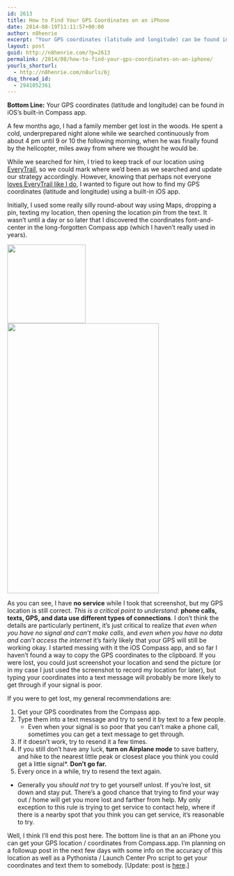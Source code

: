 ```yaml
---
id: 2613
title: How to Find Your GPS Coordinates on an iPhone
date: 2014-08-19T11:11:57+00:00
author: n8henrie
excerpt: "Your GPS coordinates (latitude and longitude) can be found in iOS's built-in Compass app."
layout: post
guid: http://n8henrie.com/?p=2613
permalink: /2014/08/how-to-find-your-gps-coordinates-on-an-iphone/
yourls_shorturl:
  - http://n8henrie.com/n8urls/6j
dsq_thread_id:
  - 2941052361
---
```

**Bottom Line:** Your GPS coordinates (latitude and longitude) can be found in iOS&#8217;s built-in Compass app.<!--more-->

A few months ago, I had a family member get lost in the woods. He spent a cold, underprepared night alone while we searched continuously from about 4 pm until 9 or 10 the following morning, when he was finally found by the helicopter, miles away from where we thought he would be.

While we searched for him, I tried to keep track of our location using <a href="!itu" target="_blank" class="broken_link">EveryTrail</a>, so we could mark where we&#8217;d been as we searched and update our strategy accordingly. However, knowing that perhaps not everyone [loves EveryTrail like I do](http://n8henrie.com/mtb), I wanted to figure out how to find my GPS coordinates (latitude and longitude) using a built-in iOS app.

Initially, I used some really silly round-about way using Maps, dropping a pin, texting my location, then opening the location pin from the text. It wasn&#8217;t until a day or so later that I discovered the coordinates font-and-center in the long-forgotten Compass app (which I haven&#8217;t really used in years).


<img class="aligncenter" src="http://n8henrie.com/wp-content/uploads/2014/08/20140815_compass.tiff" alt="" width="180" height="180" /> 
<img class="aligncenter" src="http://n8henrie.com/wp-content/uploads/2014/08/20140815_IMG_0486.PNG" alt="" width="348" height="618" /> 

As you can see, I have **no service** while I took that screenshot, but my GPS location is still correct. _This is a critical point to understand_: **phone calls, texts, GPS, and data use different types of connections**. I don&#8217;t think the details are particularly pertinent, it&#8217;s just critical to realize that _even when you have no signal and can&#8217;t make calls_, and _even when you have no data and can&#8217;t access the internet_ it&#8217;s fairly likely that your GPS will still be working okay. I started messing with it the iOS Compass app, and so far I haven&#8217;t found a way to copy the GPS coordinates to the clipboard. If you were lost, you could just screenshot your location and send the picture (or in my case I just used the screenshot to record my location for later), but typing your coordinates into a text message will probably be more likely to get through if your signal is poor.

If you were to get lost, my general recommendations are:

  1. Get your GPS coordinates from the Compass app.
  2. Type them into a text message and try to send it by text to a few people. 
      * Even when your signal is so poor that you can&#8217;t make a phone call, sometimes you can get a text message to get through.
  3. If it doesn&#8217;t work, try to resend it a few times.
  4. If you still don&#8217;t have any luck, **turn on Airplane mode** to save battery, and hike to the nearest little peak or closest place you think you could get a little signal*. **Don&#8217;t go far.**
  5. Every once in a while, try to resend the text again.

* Generally you _should not_ try to get yourself unlost. If you&#8217;re lost, sit down and stay put. There&#8217;s a good chance that trying to find your way out / home will get you more lost and farther from help. My only exception to this rule is trying to get service to contact help, where if there is a nearby spot that you think you can get service, it&#8217;s reasonable to try.

Well, I think I&#8217;ll end this post here. The bottom line is that an an iPhone you can get your GPS location / coordinates from Compass.app. I&#8217;m planning on a followup post in the next few days with some info on the accuracy of this location as well as a Pythonista / Launch Center Pro script to get your coordinates and text them to somebody. [Update: post is [here](http://n8henrie.com/2014/09/how-accurate-is-the-iphone-gps/).]